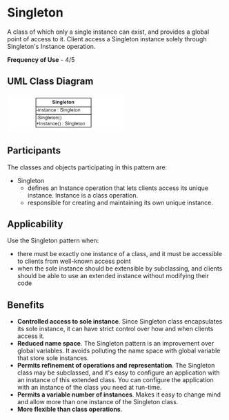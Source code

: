 # Singleton

A class of which only a single instance can exist, and provides a global point of access to it. Client access a Singleton instance solely through Singleton's Instance operation.

**Frequency of Use** - 4/5

## UML Class Diagram
![Singleton UML](singleton.gif)

## Participants
The classes and objects participating in this pattern are:
- Singleton
  - defines an Instance operation that lets clients access its unique instance. Instance is a class operation.
  - responsible for creating and maintaining its own unique instance.

## Applicability
Use the Singleton pattern when:
- there must be exactly one instance of a class, and it must be accessible to clients from well-known access point
- when the sole instance should be extensible by subclassing, and clients should be able to use an extended instance without modifying their code

## Benefits
- **Controlled access to sole instance**. Since Singleton class encapsulates its sole instance, it can have strict control over how and when clients access it.
- **Reduced name space**. The Singleton pattern is an improvement over global variables. It avoids polluting the name space with global variable that store sole instances.
- **Permits refinement of operations and representation**. The Singleton class may be subclassed, and it's easy to configure an application with an instance of this extended class. You can configure the application with an instance of the class you need at run-time.
- **Permits a variable number of instances**. Makes it easy to change mind and allow more than one instance of the Singleton class.
- **More flexible than class operations**.
